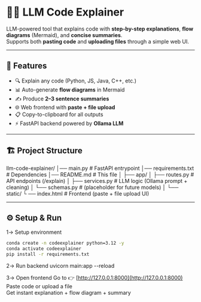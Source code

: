# 🧑‍💻 LLM Code Explainer

LLM-powered tool that explains code with **step-by-step explanations**, **flow diagrams** (Mermaid), and **concise summaries**.  
Supports both **pasting code** and **uploading files** through a simple web UI.  

---

## 🚀 Features
- 🔍 Explain any code (Python, JS, Java, C++, etc.)
- 📊 Auto-generate **flow diagrams** in Mermaid
- ✍️ Produce **2–3 sentence summaries**
- 🌐 Web frontend with **paste + file upload**
- 📋 Copy-to-clipboard for all outputs
- ⚡ FastAPI backend powered by **Ollama LLM**

---

## 🏗️ Project Structure
llm-code-explainer/
│── main.py # FastAPI entrypoint
│── requirements.txt # Dependencies
│── README.md # This file
│
├── app/
│ ├── routes.py # API endpoints (/explain)
│ ├── services.py # LLM logic (Ollama prompt + cleaning)
│ └── schemas.py # (placeholder for future models)
│
└── static/
└ ── index.html # Frontend (paste + file upload UI)

---

## ⚙️ Setup & Run
1️-> Setup environment
```bash
conda create -n codeexplainer python=3.12 -y
conda activate codeexplainer
pip install -r requirements.txt
```

2️-> Run backend
    uvicorn main:app --reload

3️-> Open frontend
    Go to 👉 [http://127.0.0.1:8000](http://127.0.0.1:8000)  
    Paste code or upload a file  
    Get instant explanation + flow diagram + summary
